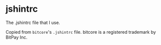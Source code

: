 jshintrc
========

The .jshintrc file that I use.

Copied from `bitcore`'s `.jshintrc` file. bitcore is a registered trademark by BitPay Inc.

